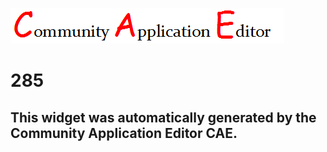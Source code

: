 ![CAE](https://github.com/PhilCAEOrg/frontendComponent-285/blob/gh-pages/img/logo.png)  

285
===================


This widget was automatically generated by the Community Application Editor CAE.  
---------------
